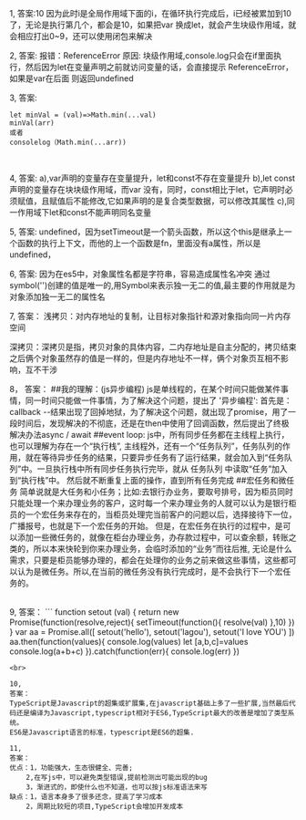 1,
答案:10 因为此时i是全局作用域下面的i，在循环执行完成后，i已经被累加到10了，无论是执行第几个，都会是10，如果把var 换成let，就会产生块级作用域，就会相应打出0~9，还可以使用闭包来解决
<br>

2,
答案: 报错：ReferenceError
原因: 块级作用域,console.log只会在if里面执行，然后因为let在变量声明之前就访问变量的话，会直接提示 ReferenceError，如果是var在后面 则返回undefined
<br>

3,
答案:
```
let minVal = (val)=>Math.min(...val)
minVal(arr)
或者
consolelog（Math.min(...arr))
```
<br>

4,
答案:
a),var声明的变量存在变量提升，let和const不存在变量提升
b),let const 声明的变量存在块块级作用域，而var 没有，同时，const相比于let，它声明时必须赋值，且赋值后不能修改,它如果声明的是复合类型数据，可以修改其属性
c),同一作用域下let和const不能声明同名变量
<br>

5,
答案:
undefined，因为setTimeout是一个箭头函数，所以这个this是继承上一个函数的执行上下文，而他的上一个函数是fn，里面没有a属性，所以是undefined，
<br>

6,
答案:
因为在es5中，对象属性名都是字符串，容易造成属性名冲突 通过symbol('')创建的值是唯一的,用Symbol来表示独一无二的值,最主要的作用就是为对象添加独一无二的属性名
<br>

7,
答案：
浅拷贝：对内存地址的复制，让目标对象指针和源对象指向同一片内存空间

深拷贝：深拷贝是指，拷贝对象的具体内容，二内存地址是自主分配的，拷贝结束之后俩个对象虽然存的值是一样的，但是内存地址不一样，俩个对象页互相不影响，互不干涉

8，
答案：
##我的理解：(js异步编程)
js是单线程的，在某个时间只能做某件事情，同一时间只能做一件事情，为了解决这个问题，提出了 '异步编程':
首先是：callback --结果出现了回掉地狱，为了解决这个问题，就出现了promise，用了一段时间后，发现解决的不彻底，还是在then中使用了回调函数，然后提出了终极解决办法async / await
##event loop:
js中，所有同步任务都在主线程上执行，也可以理解为存在一个“执行栈”,
主线程外，还有一个“任务队列”，任务队列的作用，就在等待异步任务的结果，只要异步任务有了运行结果，就会加入到“任务队列”中。一旦执行栈中所有同步任务执行完毕，就从 任务队列 中读取“任务”加入到“执行栈”中。
然后就不断重复上面的操作，直到所有任务完成
##宏任务和微任务
简单说就是大任务和小任务；比如:去银行办业务，要取号排号，因为柜员同时只能处理一个来办理业务的客户，这时每一个来办理业务的人就可以认为是银行柜员的一个宏任务来存在的，当柜员处理完当前客户的问题以后，选择接待下一位，广播报号，也就是下一个宏任务的开始。
但是，在宏任务在执行的过程中，是可以添加一些微任务的，就像在柜台办理业务，办存款过程中，可以查余额，转账之类的，所以本来快轮到你来办理业务，会临时添加的“业务”而往后推,
无论是什么需求，只要是柜员能够办理的，都会在处理你的业务之前来做这些事情，这些都可以认为是微任务。所以,在当前的微任务没有执行完成时，是不会执行下一个宏任务的。


<br>
9,
答案：
```
function setout (val) {
  return new Promise(function(resolve,reject){
    setTimeout(function(){
      resolve(val)
    },10)
  })
}
var aa = Promise.all([
  setout('hello'),
  setout('lagou'),
  setout('I love YOU')
])
aa.then(function(values){
  console.log(values)
  let [a,b,c]=values
  console.log(a+b+c)
}).catch(function(err){
  console.log(err)
})

```
<br>

10,
答案：
TypeScript是Javascript的超集或扩展集,在javascript基础上多了一些扩展,当然最后代码还是编译为Javascript,typescript相对于ES6,TypeScript最大的改善是增加了类型系统。
ES6是Javascript语言的标准，typescript是ES6的超集.

11,
答案：
优点：1，功能强大，生态很健全、完善;
    2,在写js中，可以避免类型错误,提前检测出可能出现的bug
    3，渐进式的，即使什么也不知道，也可以按js标准语法来写
缺点：1，语言本身多了很多还念，提高了学习成本
    2，周期比较短的项目,TypeScript会增加开发成本

